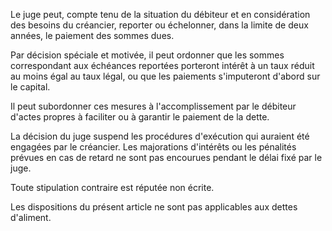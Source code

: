 Le juge peut, compte tenu de la situation du débiteur et en considération des besoins du créancier, reporter ou échelonner, dans la limite de deux années, le paiement des sommes dues.


Par décision spéciale et motivée, il peut ordonner que les sommes correspondant aux échéances reportées porteront intérêt à un taux réduit au moins égal au taux légal, ou que les paiements s'imputeront d'abord sur le capital.


Il peut subordonner ces mesures à l'accomplissement par le débiteur d'actes propres à faciliter ou à garantir le paiement de la dette.


La décision du juge suspend les procédures d'exécution qui auraient été engagées par le créancier. Les majorations d'intérêts ou les pénalités prévues en cas de retard ne sont pas encourues pendant le délai fixé par le juge.


Toute stipulation contraire est réputée non écrite.


Les dispositions du présent article ne sont pas applicables aux dettes d'aliment.

